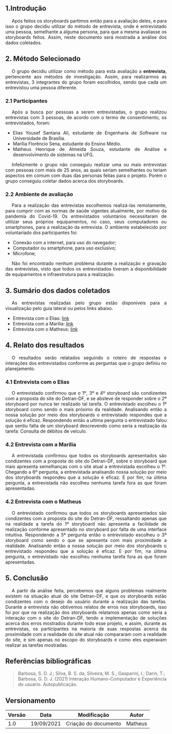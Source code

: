 ## 1.Introdução

<p style="text-indent: 20px; text-align: justify">
    Após feitos os storyboards partimos então para a avaliação deles, e para isso o grupo decidiu utilizar do método de entrevista, onde é entrevistado uma pessoa, semelhante a alguma persona, para que a mesma avaliasse os storyboards feitos. Assim, neste documento será mostrada a análise dos dados coletados.
</p>

## 2. Método Selecionado

<p style="text-indent: 20px; text-align: justify">
    O grupo decidiu utilizar como método para esta avaliação a <b>entrevista</b>, pertencente aos métodos de investigação. Assim, para realizarmos as entrevistas, 3 integrantes do grupo foram escolhidos, sendo que cada um entrevistou uma pessoa diferente. 
</p>

### 2.1 Participantes

<p style="text-indent: 20px; text-align: justify">
Após a busca por pessoas a serem entrevistadas, o grupo realizou entrevistas com 3 pessoas, de acordo com o termo de consentimento, os entrevistados, foram:
</p>

- <div style="text-align: justify"> Elias Yousef Santana Ali, estudante de Engenharia de Software na Universidade de Brasília.</div>
- <div style="text-align: justify"> Marília Florêncio Sena, estudante do Ensino Médio.</div>
- <div style="text-align: justify"> Matheus Henrique de Almeida Souza, estudante de Análise e desenvolvimento de sistemas na UFG.</div>

<p style="text-indent: 20px; text-align: justify">
Infelizmente o grupo não conseguiu realizar uma ou mais entrevistas com pessoas com mais de 25 anos, as quais seriam semelhantes ou teriam aspectos em comum com duas das personas feitas para o projeto. Porém o grupo conseguiu coletar dados acerca dos storyboards.
</p>

### 2.2 Ambiente de avaliação

<p style="text-indent: 20px; text-align: justify">
Para a realização das entrevistas escolhemos realizá-las remotamente, para cumprir com as normas de saúde vigentes atualmente, por motivo da pandemia do Covid-19. Os entrevistados voluntários necessitaram de utilizar seus próprios equipamentos, no caso, seus computadores ou smartphones, para a realização da entrevista. O ambiente estabelecido por voluntariado dos participantes foi:
</p>

- <div style="text-align: justify">Conexão com a internet, para uso do navegador; </div>
- <div style="text-align: justify">Computador ou smartphone, para uso exclusivo; </div>
- <div style="text-align: justify">Microfone; </div>

<p style="text-indent: 20px; text-align: justify">
Não foi encontrado nenhum problema durante a realização e gravação das entrevistas, visto que todos os entrevistados tiveram a disponibilidade de equipamentos e infraestrutura para a realização.
</p>

## 3. Sumário dos dados coletados

<p style="text-indent: 20px; text-align: justify">
As entrevistas realizadas pelo grupo estão disponíveis para a visualização pelo guia lateral ou pelos links abaixo.
</p>

- Entrevista com o Elias: [link](entrevistas/entrevistaElias.md) 
- Entrevista com a Marília: [link](entrevistas/entrevistaMarilia.md)
- Entrevista com o Matheus: [link](entrevistas/entrevistaMatheus.md)

## 4. Relato dos resultados

<p style="text-indent: 20px; text-align: justify">
    O resultados serão relatados seguindo o roteiro de respostas e interações dos entrevistados conforme as perguntas que o grupo definiu no planejamento.
</p>

### 4.1 Entrevista com o Elias

<p style="text-indent: 20px; text-align: justify">
O entrevistado confirmou que o 1º, 3º e 4º storyboard são condizentes com a proposta do site do Detran-DF, e se absteve de responder sobre o 2º storyboard por nunca ter realizado tal tarefa.
O entrevistado escolheu o 1º storyboard como sendo o mais próximo da realidade. Analisando então a nossa solução por meio dos storyboards o entrevistado respondeu que a solução é eficaz. Respondendo então a ultima pergunta o entrevistado falou que sentiu falta de um storyboard descrevendo como seria a realização da tarefa: Consulta de débitos de veículo.
</p>

### 4.2 Entrevista com a Marília

<p style="text-indent: 20px; text-align: justify">
A entrevistada confirmou que todos os storyboards apresentados são condizentes com a proposta do site do Detran-DF, sobre o storyboard que mais apresenta semelhanças com o site atual a entrevistada escolheu o 1º. Chegando a 6º pergunta, a entrevistada analisando nossa solução por meio dos storyboards respondeu que a solução é eficaz. E por fim, na última pergunta, a entrevistada não escolheu nenhuma tarefa fora as que foram apresentadas.
</p>

### 4.2 Entrevista com o Matheus

<p style="text-indent: 20px; text-align: justify">
O entrevistado confirmou que todos os storyboards apresentados são condizentes com a proposta do site do Detran-DF, ressaltando apenas que na realidade a tarefa do 1º storyboard não apresenta a facilidade de realização conforme apresentado no storyboard por falta de uma interface intuitiva. Respondendo a 5ª pergunta então o entrevistado escolheu o 3º storyboard como sendo o que se apresenta com mais proximidade a realidade. Analisando então a nossa solução por meio dos storyboards o entrevistado respondeu que a solução é eficaz. E por fim, na última pergunta, o entrevistado não escolheu nenhuma tarefa fora as que foram apresentadas.
</p>

## 5. Conclusão

<p style="text-indent: 20px; text-align: justify">
A partir da análise feita, percebemos que alguns problemas realmente existem na situação atual do site Detran-DF, e que os storyboards estão condizentes com o desejo do usuário durante a realização das tarefas. Durante a entrevista não obtivemos relatos de erros nos storyboards, isso foi por que na realização dos storyboards relatamos apenas como seria a interação com o site do Detran-DF, tendo a implementação de soluções acerca dos erros mostrados durante todo esse projeto, e assim, durante as entrevistas, os participantes na maioria de suas respostas acerca da proximidade com a realidade do site atual não compararam com a realidade do site, e sim apenas no escopo do storyboards e como eles esperavam realizar as tarefas mostradas.
</p>

## Referências bibliográficas

> Barbosa, S. D. J.; Silva, B. S. da; Silveira, M. S.; Gasparini, I.; Darin, T.; Barbosa, G. D. J. (2021) Interação Humano-Computador e Experiência do usuário. Autopublicação.

## Versionamento

| Versão | Data | Modificação | Autor |
|--|--|--|--|
| 1.0 | 19/09/2021 | Criação do documento | Matheus |